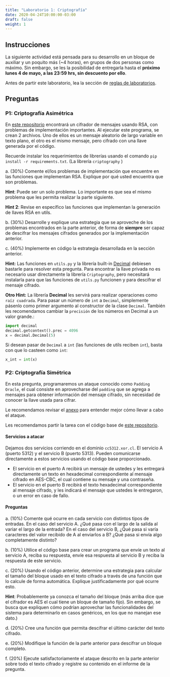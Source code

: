 ```yaml
---
title: "Laboratorio 1: Criptografía"
date: 2020-04-24T10:00:00-03:00
draft: false
weight: 1
---
```


## Instrucciones

La siguiente actividad está pensada para su desarrollo en un bloque de auxiliar y un poquito más (~4 horas), en grupos de dos personas como máximo. Sin embargo, se les la posibilidad de entregarla hasta el **próximo lunes 4 de mayo, a las 23:59 hrs, sin descuento por ello**.

Antes de partir este laboratorio, lea la sección de [reglas de laboratorios](../).

## Preguntas

### P1: Criptografía Asimétrica

En [este repositorio](https://github.com/cc5312/lab1-p1) encontrará un cifrador de mensajes usando RSA, con problemas de implementación importantes. Al ejecutar este programa, se crean 2 archivos. Uno de ellos es un mensaje aleatorio de largo variable en texto plano, el otro es el mismo mensaje, pero cifrado con una llave generada por el código.

Recuerde instalar los requerimientos de librerías usando el comando `pip install -r requirements.txt`. (La librería `criptography` )

a. (30%) Comente el/los problemas de implementación que encuentre en las funciones que implementan RSA. Explique por qué usted encuentra que son problemas.

**Hint**: Puede ser un solo problema. Lo importante es que sea el mismo problema que les permita realizar la parte siguiente.

**Hint 2**: Revise en específico las funciones que implementan la generación de llaves RSA en utils.

b. (30%) Desarrolle y explique una estrategia que se aproveche de los problemas encontrados en la parte anterior, de forma de **siempre** ser capaz de descifrar los mensajes cifrados generados por la implementación anterior.

c. (40%) Implemente en código la estrategia desarrollada en la sección anterior.

**Hint:** Las funciones en `utils.py` y la librería built-in [Decimal](https://docs.python.org/3/library/decimal.html) debiesen bastarle para resolver esta pregunta. Para encontrar la llave privada no es necesario usar directamente la librería `Criptography`, pero necesitará instalarla para que las funciones de `utils.py` funcionen y para descifrar el mensaje cifrado.

**Otro Hint:** La librería **Decimal** les servirá para realizar operaciones como `raíz cuadrada`. Para pasar un número de `int` a `Decimal`, simplemente pásenlo como primer argumento al constructor de la clase `Decimal`. También les recomendamos cambiar la `precisión` de los números en Decimal a un valor grande.:

```python
import decimal
decimal.getcontext().prec = 4096
x = decimal.Decimal(5)
```

Si desean pasar de `Decimal` a `int` (las funciones de utils reciben `int`), basta con que lo casteen como `int`:
```python
x_int = int(x)
```

### P2: Criptografía Simétrica

En esta pregunta, programaremos un ataque conocido como `Padding Oracle`, el cual consiste en aprovecharse del `padding` que se agrega a mensajes para obtener información del mensaje cifrado, sin necesidad de conocer la llave usada para cifrar.

Le recomendamos revisar el [anexo](../../anexos/padding-oracle.html) para entender mejor cómo llevar a cabo el ataque.

Les recomendamos partir la tarea con el código base de [este repositorio](https://github.com/cc5312/lab1-p2).

#### Servicios a atacar

Dejamos dos servicios corriendo en el dominio `cc5312.xor.cl`. El servicio A (puerto 5312) y el servicio B (puerto 5313). Pueden comunicarse directamente a estos servicios usando el código base proporcionado.

* El servicio en el puerto A recibirá un mensaje de ustedes y les entregará directamente un texto en hexadecimal correspondiente al mensaje cifrado en AES-CBC, el cual contiene su mensaje y una contraseña.
* El servicio en el puerto B recibirá el texto hexadecimal correspondiente al mensaje cifrado, y les indicará el mensaje que ustedes le entregaron, o un error en caso de fallo.

#### Preguntas

a. (10%) Comente qué ocurre en cada servicio con distintos tipos de entradas. En el caso del servicio A. ¿Qué pasa con el largo de la salida al variar el largo de la entrada? En el caso del servicio B, ¿Qué pasa si varía caracteres del valor recibido de A al enviarlos a B? ¿Qué pasa si envía algo completamente distinto? 

b. (10%) Utilice el código base para crear un programa que envíe un texto al servicio A, reciba su respuesta, envíe esa respuesta al servicio B y reciba la respuesta de este servicio.

c. (20%) Usando el código anterior, determine una estrategia para calcular el tamaño del bloque usado en el texto cifrado a través de una función que lo calcule de forma automática. Explique justificadamente por qué ocurre esto.

**Hint**: Probablemente ya conozca el tamaño del bloque (más arriba dice que el cifrador es AES el cual tiene un bloque de tamaño fijo). Sin embargo, se busca que expliquen cómo podrían aprovechar las funcionalidades del sistema para determinarlo en casos genéricos, en los que no manejan ese dato.)

d. (20%) Cree una función que permita descifrar el último carácter del texto cifrado.

e. (20%) Modifique la función de la parte anterior para descifrar un bloque completo.

f. (20%) Ejecute satisfactoriamente el ataque descrito en la parte anterior sobre todo el texto cifrado y registre su contenido en el informe de la pregunta.
